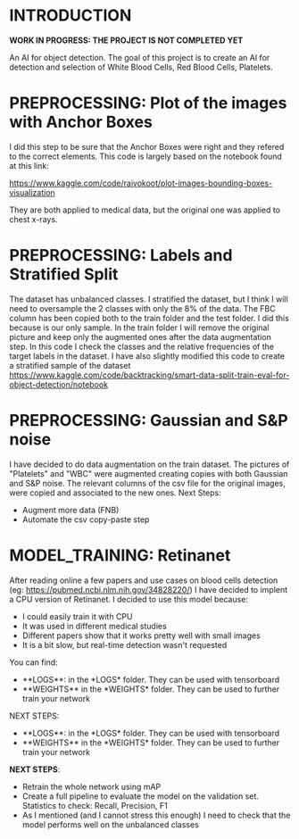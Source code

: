 # INTRODUCTION
**WORK IN PROGRESS: THE PROJECT IS NOT COMPLETED YET**

An AI for object detection. The goal of this project is to create an AI for detection and selection of White Blood Cells, Red Blood Cells, Platelets.


# PREPROCESSING: Plot of the images with Anchor Boxes
I did this step to be sure that the Anchor Boxes were right and they refered to the correct elements.
This code is largely based on the notebook found at this link:

https://www.kaggle.com/code/raivokoot/plot-images-bounding-boxes-visualization

They are both applied to medical data, but the original one was applied to chest x-rays.

# PREPROCESSING: Labels and Stratified Split
The dataset has unbalanced classes. I stratified the dataset, but I think I will need to oversample the 2 classes with only the 8% of the data.
The FBC column has been copied both to the train folder and the test folder. I did this because is our only sample.
In the train folder I will remove the original picture and keep only the augmented ones after the data augmentation step.
In this code I check the classes and the relative frequencies of the target labels in the dataset.
I have also slightly modified this code to create a stratified sample of the dataset
https://www.kaggle.com/code/backtracking/smart-data-split-train-eval-for-object-detection/notebook

# PREPROCESSING: Gaussian and S&P noise
I have decided to do data augmentation on the train dataset.
The pictures of "Platelets" and "WBC" were augmented creating copies with both Gaussian and S&P noise.
The relevant columns of the csv file for the original images, were copied and associated to the new ones.
Next Steps:
<ul>
<li>Augment more data (FNB)</li>
<li>Automate the csv copy-paste step</li>
</ul>


# MODEL_TRAINING: Retinanet
After reading online a few papers and use cases on blood cells detection (eg: https://pubmed.ncbi.nlm.nih.gov/34828220/)
I have decided to implent a CPU version of Retinanet.
I decided to use this model because:
<ul>
<li>I could easily train it with CPU</li>
<li>It was used in different medical studies</li>
<li>Different papers show that it works pretty well with small images</li>
<li>It is a bit slow, but real-time detection wasn't requested</li>
</ul>

You can find:
<ul>
<li>**LOGS**: in the *LOGS* folder. They can be used with tensorboard</li>
<li>**WEIGHTS** in the *WEIGHTS* folder. They can be used to further train your network</li>
</ul>

NEXT STEPS:
<ul>
<li>**LOGS**: in the *LOGS* folder. They can be used with tensorboard</li>
<li>**WEIGHTS** in the *WEIGHTS* folder. They can be used to further train your network</li>
</ul>

**NEXT STEPS**:
<ul>
<li>Retrain the whole network using mAP</li>
<li>Create a full pipeline to evaluate the model on the validation set. Statistics to check: Recall, Precision, F1</li>
<li>As I mentioned (and I cannot stress this enough) I need to check that the model performs well on the unbalanced classes</li>
</ul>